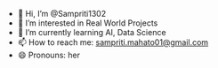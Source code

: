 - 👋 Hi, I’m @Sampriti1302
- 👀 I’m interested in Real World Projects
- 🌱 I’m currently learning AI, Data Science
- 📫 How to reach me: sampriti.mahato01@gmail.com
- 😄 Pronouns: her

<!---
Sampriti1302/Sampriti1302 is a ✨ special ✨ repository because its `README.md` (this file) appears on your GitHub profile.
You can click the Preview link to take a look at your changes.
--->
